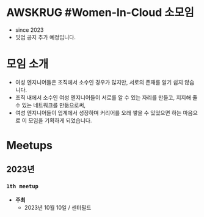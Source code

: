 # AWSKRUG #Women-In-Cloud 소모임

- since 2023
- 밋업 공지 추가 예정입니다.


# 모임 소개

- 여성 엔지니어들은 조직에서 소수인 경우가 많지만, 서로의 존재를 알기 쉽지 않습니다.
- 조직 내에서 소수인 여성 엔지니어들이 서로를 알 수 있는 자리를 만들고, 지지해 줄 수 있는 네트워크를 만듦으로써,
- 여성 엔지니어들이 업계에서 성장하며 커리어를 오래 쌓을 수 있었으면 하는 마음으로 이 모임을 기획하게 되었습니다. 


# Meetups

## 2023년

  ### `1th meetup`
  - **주최**
    - 2023년 10월 10일 / 센터필드
